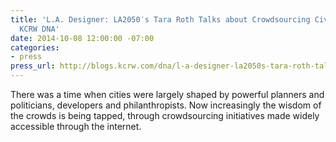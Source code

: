 ```yaml
---
title: 'L.A. Designer: LA2050′s Tara Roth Talks about Crowdsourcing Civic Improvement,
  KCRW DNA'
date: 2014-10-08 12:00:00 -07:00
categories:
- press
press_url: http://blogs.kcrw.com/dna/l-a-designer-la2050s-tara-roth-talks-about-crowdsourcing-civic-improvement
---
```


There was a time when cities were largely shaped by powerful planners and politicians, developers and philanthropists. Now increasingly the wisdom of the crowds is being tapped, through crowdsourcing initiatives made widely accessible through the internet.
